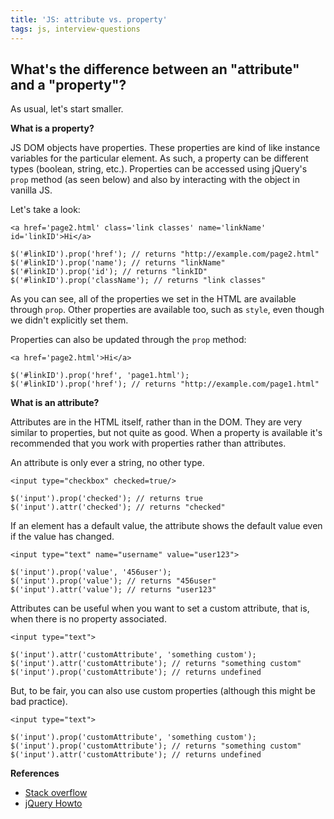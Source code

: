 ```yaml
---
title: 'JS: attribute vs. property'
tags: js, interview-questions
---
```


## What's the difference between an "attribute" and a "property"?

As usual, let's start smaller.

**What is a property?**

JS DOM objects have properties. These properties are kind of like instance variables for the particular element. As such, a property can be different types (boolean, string, etc.). Properties can be accessed using jQuery's `prop` method (as seen below) and also by interacting with the object in vanilla JS.

Let's take a look:

```
<a href='page2.html' class='link classes' name='linkName' id='linkID'>Hi</a>

$('#linkID').prop('href'); // returns "http://example.com/page2.html"
$('#linkID').prop('name'); // returns "linkName"
$('#linkID').prop('id'); // returns "linkID"
$('#linkID').prop('className'); // returns "link classes"
```

As you can see, all of the properties we set in the HTML are available through `prop`. Other properties are available too, such as `style`, even though we didn't explicitly set them.

Properties can also be updated through the `prop` method:

```
<a href='page2.html'>Hi</a>

$('#linkID').prop('href', 'page1.html');
$('#linkID').prop('href'); // returns "http://example.com/page1.html"
```

**What is an attribute?**

Attributes are in the HTML itself, rather than in the DOM. They are very similar to properties, but not quite as good. When a property is available it's recommended that you work with properties rather than attributes.

An attribute is only ever a string, no other type.

```
<input type="checkbox" checked=true/>

$('input').prop('checked'); // returns true
$('input').attr('checked'); // returns "checked"
```

If an element has a default value, the attribute shows the default value even if the value has changed.

```
<input type="text" name="username" value="user123">

$('input').prop('value', '456user');
$('input').prop('value'); // returns "456user"
$('input').attr('value'); // returns "user123"
```

Attributes can be useful when you want to set a custom attribute, that is, when there is no property associated.

```
<input type="text">

$('input').attr('customAttribute', 'something custom');
$('input').attr('customAttribute'); // returns "something custom"
$('input').prop('customAttribute'); // returns undefined
```

But, to be fair, you can also use custom properties (although this might be bad practice).

```
<input type="text">

$('input').prop('customAttribute', 'something custom');
$('input').prop('customAttribute'); // returns "something custom"
$('input').attr('customAttribute'); // returns undefined
```

**References**

* [Stack overflow](http://stackoverflow.com/a/5884994/863846)
* [jQuery Howto](http://jquery-howto.blogspot.com.au/2011/06/html-difference-between-attribute-and.html)


